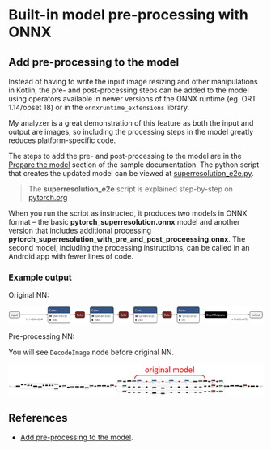 # **Built-in model pre-processing with ONNX**

## **Add pre-processing to the model**

Instead of having to write the input image resizing and other manipulations in Kotlin, the pre- and post-processing steps can be added to the model using operators available in newer versions of the ONNX runtime (eg. ORT 1.14/opset 18) or in the `onnxruntime_extensions` library.

My analyzer is a great demonstration of this feature as both the input and output are images, so including the processing steps in the model greatly reduces platform-specific code.

The steps to add the pre- and post-processing to the model are in the [Prepare the model](https://onnxruntime.ai/docs/tutorials/mobile/superres.html#prepare-the-model) section of the sample documentation. The python script that creates the updated model can be viewed at [superresolution_e2e.py](https://raw.githubusercontent.com/microsoft/onnxruntime-extensions/main/tutorials/superresolution_e2e.py).

> The **superresolution_e2e** script is explained step-by-step on [pytorch.org](https://pytorch.org/)

When you run the script as instructed, it produces two models in ONNX format – the basic **pytorch_superresolution.onnx** model and another version that includes additional processing **pytorch_superresolution_with_pre_and_post_proceessing.onnx**. The second model, including the processing instructions, can be called in an Android app with fewer lines of code.

### **Example output**

Original NN:

![original-nn](../../assets/ori-nn-graph.png)

Pre-processing NN:

You will see `DecodeImage` node before original NN.

![original-nn](../../assets/pre-process-nn-graph.png)

## **References**

- [Add pre-processing to the model](https://devblogs.microsoft.com/surface-duo/onnx-machine-learning-4/).
